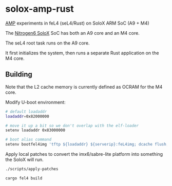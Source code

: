 # solox-amp-rust

[AMP][open-amp] experiments in feL4 (seL4/Rust) on SoloX ARM SoC (A9 + M4)

The [Nitrogen6 SoloX][solox] SoC has both an A9 core and an M4 core.

The seL4 root task runs on the A9 core.

It first initializes the system, then runs a separate Rust application on the M4 core.

## Building

Note that the L2 cache memory is currently defined as OCRAM for the M4 core.

Modify U-boot environment:

```bash
# default loadaddr
loadaddr=0x82000000

# move it up a bit so we don't overlap with the elf-loader
setenv loadaddr 0x83000000

# boot alias command
setenv bootfel4img 'tftp ${loadaddr} ${serverip}:feL4img; dcache flush; dcache off; go ${loadaddr}'
```

Apply local patches to convert the imx6/sabre-lite platform into something the SoloX will run.

```bash
./scripts/apply-patches

cargo fel4 build
```

[solox]: https://boundarydevices.com/product/nit6_solox-imx6/
[open-amp]: https://github.com/OpenAMP/open-amp/wiki
